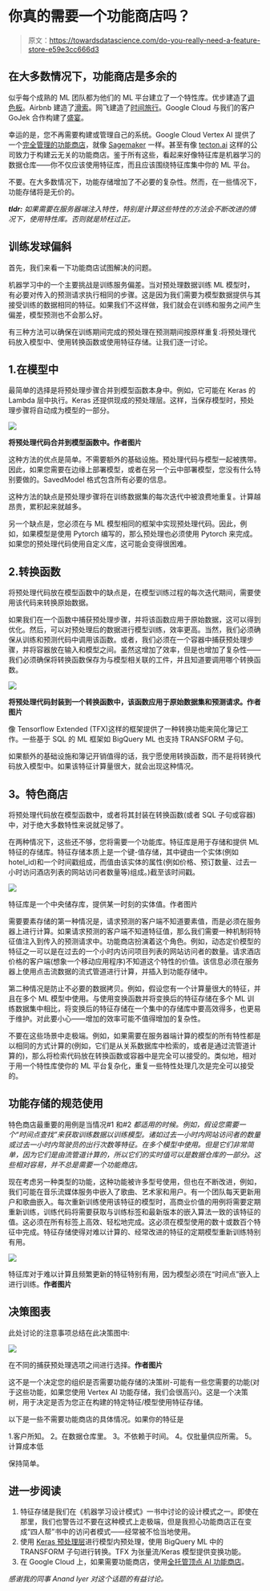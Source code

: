 # 你真的需要一个功能商店吗？

> 原文：<https://towardsdatascience.com/do-you-really-need-a-feature-store-e59e3cc666d3>

## 在大多数情况下，功能商店是多余的

似乎每个成熟的 ML 团队都为他们的 ML 平台建立了一个特性库。优步建造了[调色板](https://www.infoq.com/presentations/michelangelo-palette-uber/)。Airbnb 建造了[滑索](https://databricks.com/session_eu19/zipline-airbnbs-declarative-feature-engineering-framework)。网飞建造了[时间旅行](https://netflixtechblog.com/distributed-time-travel-for-feature-generation-389cccdd3907)。Google Cloud 与我们的客户 GoJek 合作构建了[盛宴](https://feast.dev/)。

幸运的是，您不再需要构建或管理自己的系统。Google Cloud Vertex AI 提供了一个[完全管理的功能商店](https://cloud.google.com/vertex-ai/docs/featurestore)，就像 [Sagemaker](https://aws.amazon.com/sagemaker/feature-store/) 一样。甚至有像 [tecton.ai](http://tecton.ai) 这样的公司致力于构建云无关的功能商店。鉴于所有这些，看起来好像特征库是机器学习的数据仓库——你不仅应该使用特征库，而且应该围绕特征库集中你的 ML 平台。

不要。在大多数情况下，功能存储增加了不必要的复杂性。然而，在一些情况下，功能存储将是无价的。

***tldr:*** *如果需要在服务器端注入特性，特别是计算这些特性的方法会不断改进的情况下，使用特性库。否则就是矫枉过正。*

## 训练发球偏斜

首先，我们来看一下功能商店试图解决的问题。

机器学习中的一个主要挑战是训练服务偏差。当对预处理数据训练 ML 模型时，有必要对传入的预测请求执行相同的步骤。这是因为我们需要为模型数据提供与其接受训练的数据相同的特征。如果我们不这样做，我们就会在训练和服务之间产生偏差，模型预测也不会那么好。

有三种方法可以确保在训练期间完成的预处理在预测期间按原样重复:将预处理代码放入模型中、使用转换函数或使用特征存储。让我们逐一讨论。

## 1.在模型中

最简单的选择是将预处理步骤合并到模型函数本身中。例如，它可能在 Keras 的 Lambda 层中执行。Keras 还提供现成的预处理层。这样，当保存模型时，预处理步骤将自动成为模型的一部分。

![](img/6ab593987dd8f3c93f0c220d865dc8a1.png)

**将预处理代码合并到模型函数中。作者图片**

这种方法的优点是简单。不需要额外的基础设施。预处理代码与模型一起被携带。因此，如果您需要在边缘上部署模型，或者在另一个云中部署模型，您没有什么特别要做的。SavedModel 格式包含所有必要的信息。

这种方法的缺点是预处理步骤将在训练数据集的每次迭代中被浪费地重复。计算越昂贵，累积起来就越多。

另一个缺点是，您必须在与 ML 模型相同的框架中实现预处理代码。因此，例如，如果模型是使用 Pytorch 编写的，那么预处理也必须使用 Pytorch 来完成。如果您的预处理代码使用自定义库，这可能会变得很困难。

## 2.转换函数

将预处理代码放在模型函数中的缺点是，在模型训练过程的每次迭代期间，需要使用该代码来转换原始数据。

如果我们在一个函数中捕获预处理步骤，并将该函数应用于原始数据，这可以得到优化。然后，可以对预处理后的数据进行模型训练，效率更高。当然，我们必须确保从训练和预测代码中调用该函数。或者，我们必须在一个容器中捕获预处理步骤，并将容器放在输入和模型之间。虽然这增加了效率，但是也增加了复杂性——我们必须确保将转换函数保存为与模型相关联的工件，并且知道要调用哪个转换函数。

![](img/aed54aad7770606b6a3e285af60b2e8c.png)

**将预处理代码封装到一个转换函数中，该函数应用于原始数据集和预测请求。作者图片**

像 Tensorflow Extended (TFX)这样的框架提供了一种转换功能来简化簿记工作。一些基于 SQL 的 ML 框架如 BigQuery ML 也支持 TRANSFORM 子句。

如果额外的基础设施和簿记开销值得的话，我宁愿使用转换函数，而不是将转换代码放入模型中。如果该特征计算量很大，就会出现这种情况。

## **3。特色商店**

将预处理代码放在模型函数中，或者将其封装在转换函数(或者 SQL 子句或容器)中，对于绝大多数特性来说就足够了。

在两种情况下，这些还不够，您将需要一个功能库。特征库是用于存储和提供 ML 特征的存储库。特征存储本质上是一个键-值存储，其中键由一个实体(例如 hotel_id)和一个时间戳组成，而值由该实体的属性(例如价格、预订数量、过去一小时访问酒店列表的网站访问者数量等)组成。)截至该时间戳。

![](img/042673a5a818b2973c6cdcb6f6d70ad6.png)

特征库是一个中央储存库，提供某一时刻的实体值。作者图片

需要要素存储的第一种情况是，请求预测的客户端不知道要素值，而是必须在服务器上进行计算。如果请求预测的客户端不知道特征值，那么我们需要一种机制将特征值注入到传入的预测请求中。功能商店扮演着这个角色。例如，动态定价模型的特征之一可以是在过去的一个小时内访问项目列表的网站访问者的数量。请求酒店价格的客户端(想象一个移动应用程序)不知道这个特性的价值。该信息必须在服务器上使用点击流数据的流式管道进行计算，并插入到功能存储中。

第二种情况是防止不必要的数据拷贝。例如，假设您有一个计算量很大的特征，并且在多个 ML 模型中使用。与使用变换函数并将变换后的特征存储在多个 ML 训练数据集中相比，将变换后的特征存储在一个集中的存储库中要高效得多，也更易于维护。对此要小心——增加的效率可能不值得增加的复杂性。

不要在这些场景中走极端。例如，如果需要在服务器端计算的模型的所有特性都是以相同的方式计算的(例如，它们是从关系数据库中检索的，或者是通过流管道计算的)，那么将检索代码放在转换函数或容器中是完全可以接受的。类似地，相对于用一个特性库使你的 ML 平台复杂化，重复一些特性处理几次是完全可以接受的。

## 功能存储的规范使用

特色商店最重要的用例是当情况#1 和#2 *都适用的时候。例如，假设您需要一个“时间点查找”来获取训练数据以训练模型。诸如过去一小时内网站访问者的数量或过去一小时内驾驶员的出行次数等特征。在多个模型中使用。但是它们非常简单，因为它们是由流管道计算的，所以它们的实时值可以是数据仓库的一部分。这些相对容易，并不总是需要一个功能商店。*

现在考虑另一种类型的功能，这种功能被许多型号使用，但也在不断改进，例如，我们可能在音乐流媒体服务中嵌入了歌曲、艺术家和用户。有一个团队每天更新用户和歌曲嵌入。每次重新训练使用该特征的模型时，高商业价值的用例将需要定期重新训练，训练代码将需要获取与训练标签和最新版本的嵌入算法一致的该特征的值。这必须在所有标签上高效、轻松地完成。这必须在模型使用的数十或数百个特征中完成。特征存储使得对难以计算的、经常改进的特征的定期模型重新训练特别有用。

![](img/6a803ce8e6c750cd93f0401f56aafade.png)

特征库对于难以计算且频繁更新的特征特别有用，因为模型必须在“时间点”嵌入上进行训练。**作者图片**

## 决策图表

此处讨论的注意事项总结在此决策图中:

![](img/19971f9ee2840f54b89bc420c9134ffe.png)

在不同的捕获预处理选项之间进行选择。**作者图片**

这不是一个决定您的组织是否需要功能存储的决策树-可能有一些您需要的功能(对于这些功能，如果您使用 Vertex AI 功能存储，我们会很高兴)。这是一个决策树，用于决定是否为您正在构建的特定特征/模型使用特征存储。

以下是一些不需要功能商店的具体情况。如果你的特征是

1.客户所知。
2。在数据仓库里。
3。不依赖于时间。
4。仅批量供应所需。
5。计算成本低

保持简单。

## 进一步阅读

1.  特征存储是我们在《机器学习设计模式》一书中讨论的设计模式之一。即使在那里，我们也警告过不要在这种模式上走极端，但是我担心功能商店正在变成“四人帮”书中的访问者模式——经常被不恰当地使用。
2.  使用 [Keras 预处理层](https://keras.io/guides/preprocessing_layers/)进行模型内预处理，使用 BigQuery ML 中的 TRANSFORM 子句进行转换。TFX 为张量流/Keras 模型提供变换功能。
3.  在 Google Cloud 上，如果需要功能商店，使用[全托管顶点 AI 功能商店](https://cloud.google.com/vertex-ai/docs/featurestore)。

*感谢我的同事 Anand Iyer 对这个话题的有益讨论。*